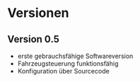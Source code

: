 # Versionen

## Version 0.5

- erste gebrauchsfähige Softwareversion 
- Fahrzeugsteuerung funktionsfähig
- Konfiguration über Sourcecode
